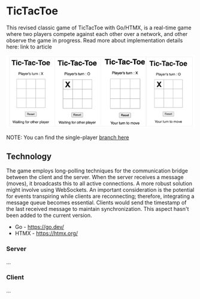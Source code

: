 # TicTacToe

This revised classic game of TicTacToe with Go/HTMX, is a real-time game where two players compete against each other over a network, and other observe the game in progress. Read more about implementation details here: link to article

![tic-tac-toe](./game.png)


NOTE: You can find the single-player [branch here](https://github.com/abayomipopoola/tictactoe/tree/single-player)

## Technology
The game employs long-polling techniques for the communication bridge between the client and the server. When the server receives a message (moves), it broadcasts this to all active connections. A more robust solution might involve using WebSockets. An important consideration is the potential for events transpiring while clients are reconnecting; therefore, integrating a message queue becomes essential. Clients would send the timestamp of the last received message to maintain synchronization. This aspect hasn't been added to the current version.

- Go - https://go.dev/
- HTMX - https://htmx.org/

### Server

...


### Client

...